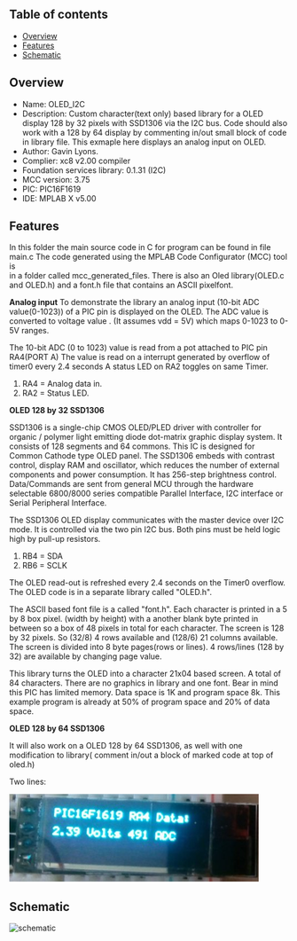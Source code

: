 Table of contents
---------------------------

  * [Overview](#overview)
  * [Features](#features)
  * [Schematic](#schematic)

Overview
--------------------------------------------
* Name: OLED_I2C
* Description: Custom character(text only)  based  library for
a OLED display 128 by 32 pixels  with SSD1306 via the I2C bus. Code should also work 
with a 128 by 64 display by commenting in/out small block of code in library file.
This exmaple here displays an analog input on OLED.
* Author: Gavin Lyons.
* Complier: xc8 v2.00 compiler
* Foundation services library: 0.1.31 (I2C)
* MCC version: 3.75
* PIC: PIC16F1619 
* IDE:  MPLAB X v5.00

Features
----------------------

In this folder the main source code in C for program can be found in file main.c
The code generated using the MPLAB Code Configurator (MCC) tool is  
in a folder called mcc_generated_files. There is also an Oled library(OLED.c and OLED.h)
and a font.h file that contains an ASCII pixelfont.

**Analog input** 
To demonstrate the library an analog input (10-bit ADC value(0-1023)) of a PIC pin is displayed
on the OLED. The ADC value is converted to voltage value .
(It assumes vdd  = 5V) which maps 0-1023 to 0-5V ranges.

The 10-bit ADC (0 to 1023) value is read from a pot attached to PIC pin RA4(PORT A)
The value is read on a interrupt generated by overflow of timer0 every 2.4 seconds
A status LED on RA2 toggles on same Timer.

1. RA4 = Analog data in.
2. RA2 = Status LED.

**OLED 128 by 32 SSD1306**

SSD1306 is a single-chip CMOS OLED/PLED driver with controller for organic / polymer light emitting diode  dot-matrix  graphic  display  system.  It  consists  of  128 segments and 64 commons.  This  IC  is  designed for Common Cathode type OLED panel. The  SSD1306  embeds  with  contrast  control,  display  RAM  and  oscillator,  which  reduces  the  number  of  external  components  and  power  consumption.  It  has  256-step  brightness  control.  Data/Commands  are  sent from general MCU through the hardware selectable 6800/8000 series compatible Parallel Interface, I2C interface or Serial Peripheral Interface.

The SSD1306 OLED display communicates with the master device over I2C mode.
 It is controlled via the two pin I2C bus. Both pins must be held logic high by pull-up resistors. 

1. RB4 = SDA
2. RB6 = SCLK 

The OLED read-out is refreshed every 2.4 seconds on the Timer0 overflow.
The OLED code is in a separate library called "OLED.h".

The ASCII based font file is a called "font.h". Each character is printed in a 5 by 8 box pixel.
(width by height) with a another blank byte printed in between so a box of 48 pixels in total for each character.
The screen is 128 by 32 pixels. So (32/8) 4 rows available and (128/6) 21 columns available.
The screen is divided into 8 byte pages(rows or lines). 
4 rows/lines (128 by 32) are available by changing page value.

This library turns the OLED into a character 21x04 based screen.
A total of 84 characters. There are no graphics in library and one font. 
Bear in mind this PIC has limited memory. Data space is 1K and program space 8k.
This example program is already at 50% of program space and 20% of data space.

**OLED 128 by 64 SSD1306**

It will also work on a OLED 128 by 64 SSD1306,
as well with one modification to library( comment in/out a block of marked code at top of oled.h)
 
Two lines:

![SSD1306 1](https://github.com/gavinlyonsrepo/pic_16F1619_projects/blob/master/images/oledpic2.jpg)

Schematic
------------------------

![schematic](https://github.com/gavinlyonsrepo/pic_16F1619_projects/blob/master/images/OLED.png)
